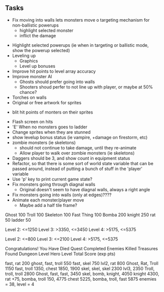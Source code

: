 
Tasks
-------------------------
* Fix moving into walls lets monsters move
o targeting mechanism for non-ballistic powerups
   - highlight selected monster
   - inflict the damage
- Highlight selected powerups (ie when in targeting or ballistic mode, show the powerup selected)
- Leveling up
   - Graphics
   - Level up bonuses
- Improve hit points to level array accuracy
- Improve monster AI 
   - Ghosts should prefer going into walls
   - Shooters shoud perfer to not line up with player, or maybe at 50% chance?
- Torches on walls
- Original or free artwork for sprites
* blit hit points of monters on their sprites
- Flash screen on hits
- 'E' When no monsters goes to ladder
- Change sprites when they are stunned
- show levelup bonus status (ie vampire, +damage on firestorm, etc)
- zombie monsters (ie skeletons)
   - should not continue to take damage, until they re-animate
   * Allow player to walk over zombie monsters (ie skeletons)
- Daggers should be 3, and show count in equipment status
- Refactor, so that there is some sort of world state variable that can be passed around, 
  instead of putting a bunch of stuff in the 'player' variable
- Use 'p' key to print current game state?
- Fix monsters going through diagnal walls
   - Original doesn't seem to have diagnal walls, always a right angle
- Fix monsters going into walls (only at edges)????
- Animate each monster/player move
   - Maybe add a half tile frame?


Ghost 100
Troll 100
Skeleton 100
Fast Thing 100
Bomba 200
knight 250
rat 50
ladder 50

Level 2: <=1250
Level 3: >3350,  <=3450
Level 4: >5175,  <=5375

Level 2: <=800
Level 3: <=2100
Level 4: >5175,  <=5375

Congratulations! You Have Died
Quest Completed
Enemies Killed
Treasures Found
Dungeon Level
Hero Level
Total Score (exp pts)

fast, rat 200
ghost, fast, troll 550
fast, skel 750 lvl2, rat 800
Ghost, Rat, Troll 1150
fast, troll 1350, chest 1850, 1900
skel, skel, skel 2300 lvl3, 2350
Troll, troll, troll 2800
Ghost, fast, fast, 3450
skel, bomb, knight, 4050
knight 4300, rat +75, bomba, troll 150, 4775
chest 5225, bomba, troll, fast 5875
enemies = 38, level = 4


